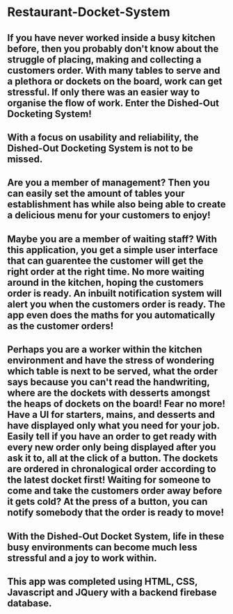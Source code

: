 # Restaurant-Docket-System
If you have never worked inside a busy kitchen before, then you probably don't know about the struggle of placing, making and collecting a customers order. With many tables to serve and a plethora or dockets on the board, work can get stressful. If only there was an easier way to organise the flow of work. Enter the Dished-Out Docketing System!
-
With a focus on usability and reliability, the Dished-Out Docketing System is not to be missed. 
-
Are you a member of management? Then you can easily set the amount of tables your establishment has while also being able to create a delicious menu for your customers to enjoy!
-
Maybe you are a member of waiting staff? With this application, you get a simple user interface that can guarentee the customer will get the right order at the right time. No more waiting around in the kitchen, hoping the customers order is ready. An inbuilt notification system will alert you when the customers order is ready. The app even does the maths for you automatically as the customer orders!
-
Perhaps you are a worker within the kitchen environment and have the stress of wondering which table is next to be served, what the order says because you can't read the handwriting, where are the dockets with desserts amongst the heaps of dockets on the board! Fear no more! Have a UI for starters, mains, and desserts and have displayed only what you need for your job. Easily tell if you have an order to get ready with every new order only being displayed after you ask it to, all at the click of a button. The dockets are ordered in chronalogical order according to the latest docket first!                                                                                          Waiting for someone to come and take the customers order away before it gets cold? At the press of a button, you can notify somebody that the order is ready to move!
-
With the Dished-Out Docket System, life in these busy environments can become much less stressful and a joy to work within.
-
This app was completed using HTML, CSS, Javascript and JQuery with a backend firebase database.
-
